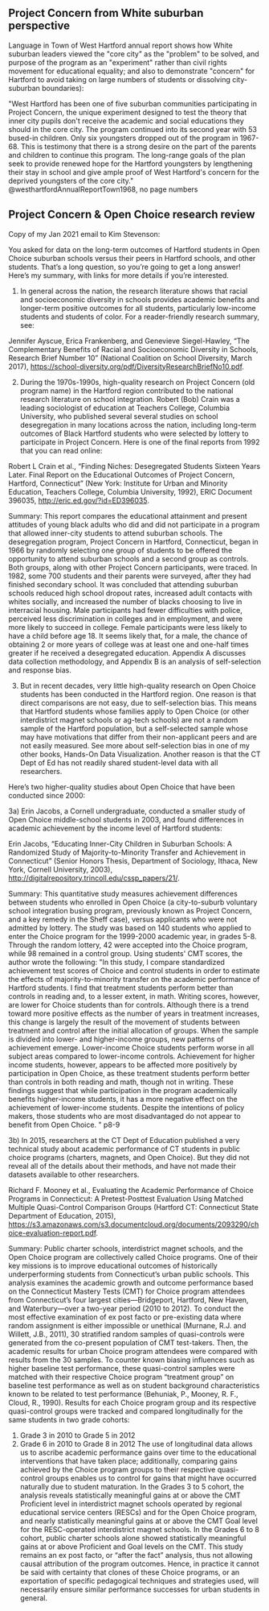 ## Project Concern from White suburban perspective

Language in Town of West Hartford annual report shows how White suburban leaders viewed the "core city" as the "problem" to be solved, and purpose of the program as an "experiment" rather than civil rights movement for educational equality; and also to demonstrate "concern" for Hartford to avoid taking on large numbers of students or dissolving city-suburban boundaries):

"West Hartford has been one of five suburban communities participating in Project Concern, the unique experiment designed to test the theory that inner city pupils don't receive the academic and social educations they should in the core city. The program continued into its second year with 53 bused-in children. Only six youngsters dropped out of the program in 1967-68. This is testimony that there is a strong desire on the part of the parents and children to continue this program. The long-range goals of the plan seek to provide renewed hope for the Hartford youngsters by lengthening their stay in school and give ample proof of West Hartford's concern for the deprived youngsters of the core city." 
@westhartfordAnnualReportTown1968, no page numbers




## Project Concern & Open Choice research review

Copy of my Jan 2021 email to Kim Stevenson:

You asked for data on the long-term outcomes of Hartford students in Open Choice suburban schools versus their peers in Hartford schools, and other students. That’s a long question, so you’re going to get a long answer! Here’s my summary, with links for more details if you’re interested.

1) In general across the nation, the research literature shows that racial and socioeconomic diversity in schools provides academic benefits and longer-term positive outcomes for all students, particularly low-income students and students of color. For a reader-friendly research summary, see:

Jennifer Ayscue, Erica Frankenberg, and Genevieve Siegel-Hawley, “The Complementary Benefits of Racial and Socioeconomic Diversity in Schools, Research Brief Number 10” (National Coalition on School Diversity, March 2017), https://school-diversity.org/pdf/DiversityResearchBriefNo10.pdf.

2) During the 1970s-1990s, high-quality research on Project Concern (old program name) in the Hartford region contributed to the national research literature on school integration. Robert (Bob) Crain was a leading sociologist of education at Teachers College, Columbia University, who published several several studies on school desegregation in many locations across the nation, including  long-term outcomes of Black Hartford students who were selected by lottery to participate in Project Concern. Here is one of the final reports from 1992 that you can read online:

Robert L Crain et al., “Finding Niches: Desegregated Students Sixteen Years Later. Final Report on the Educational Outcomes of Project Concern, Hartford, Connecticut” (New York: Institute for Urban and Minority Education, Teachers College, Columbia University, 1992), ERIC Document 396035, http://eric.ed.gov/?id=ED396035.

Summary: This report compares the educational attainment and present attitudes of young black adults who did and did not participate in a program that allowed inner-city students to attend suburban schools. The desegregation program, Project Concern in Hartford, Connecticut, began in 1966 by randomly selecting one group of students to be offered the opportunity to attend suburban schools and a second group as controls. Both groups, along with other Project Concern participants, were traced. In 1982, some 700 students and their parents were surveyed, after they had finished secondary school. It was concluded that attending suburban schools reduced high school dropout rates, increased adult contacts with whites socially, and increased the number of blacks choosing to live in interracial housing. Male participants had fewer difficulties with police, perceived less discrimination in colleges and in employment, and were more likely to succeed in college. Female participants were less likely to have a child before age 18. It seems likely that, for a male, the chance of obtaining 2 or more years of college was at least one and one-half times greater if he received a desegregated education. Appendix A discusses data collection methodology, and Appendix B is an analysis of self-selection and response bias.

3) But in recent decades, very little high-quality research on Open Choice students has been conducted in the Hartford region. One reason is that direct comparisons are not easy, due to self-selection bias. This means that Hartford students whose families apply to Open Choice (or other interdistrict magnet schools or ag-tech schools) are not a random sample of the Hartford population, but a self-selected sample whose may have motivations that differ from their non-applicant peers and are not easily measured. See more about self-selection bias in one of my other books, Hands-On Data Visualization. Another reason is that the CT Dept of Ed has not readily shared student-level data with all researchers.

Here’s two higher-quality studies about Open Choice that have been conducted since 2000:

3a) Erin Jacobs, a Cornell undergraduate, conducted a smaller study of Open Choice middle-school students in 2003, and found differences in academic achievement by the income level of Hartford students:

Erin Jacobs, “Educating Inner-City Children in Suburban Schools: A Randomized Study of Majority-to-Minority Transfer and Achievement in Connecticut” (Senior Honors Thesis, Department of Sociology, Ithaca, New York, Cornell University, 2003), http://digitalrepository.trincoll.edu/cssp_papers/21/.

Summary: This quantitative study measures achievement differences between students who enrolled in Open Choice (a city-to-suburb voluntary school integration busing program, previously known as Project Concern, and a key remedy in the Sheff case), versus applicants who were not admitted by lottery. The study was based on 140 students who applied to enter the Choice program for the 1999-2000 academic year, in grades 5-8. Through the random lottery, 42 were accepted into the Choice program, while 98 remained in a control group. Using students' CMT scores, the author wrote the following: "In this study, I compare standardized achievement test scores of Choice and control students in order to estimate the effects of majority-to-minority transfer on the academic performance of Hartford students.  I find that treatment students perform better than controls in reading and, to a lesser extent, in math.  Writing scores, however, are lower for Choice students than for controls.  Although there is a trend toward more positive effects as the number of years in treatment increases, this change is largely the result of the movement of students between treatment and control after the initial allocation of groups.  When the sample is divided into lower- and higher-income groups, new patterns of achievement emerge.  Lower-income Choice students perform worse in all subject areas compared to lower-income controls.  Achievement for higher income students, however, appears to be affected more positively by participation in Open Choice, as these treatment students perform better than controls in both reading and math, though not in writing.  These findings suggest that while participation in the program academically benefits higher-income students, it has a more negative effect on the achievement of lower-income students.  Despite the intentions of policy makers, those students who are most disadvantaged do not appear to benefit from Open Choice. " p8-9

3b) In 2015, researchers at the CT Dept of Education published a very technical study about academic performance of CT students in public choice programs (charters, magnets, and Open Choice). But they did not reveal all of the details about their methods, and have not made their datasets available to other researchers.

Richard F. Mooney et al., Evaluating the Academic Performance of Choice Programs in Connecticut: A Pretest-Posttest Evaluation Using Matched Multiple Quasi-Control Comparison Groups (Hartford CT: Connecticut State Department of Education, 2015), https://s3.amazonaws.com/s3.documentcloud.org/documents/2093290/choice-evaluation-report.pdf.

Summary: Public charter schools, interdistrict magnet schools, and the Open Choice program are collectively
called Choice programs. One of their key missions is to improve educational outcomes of historically
underperforming students from Connecticut’s urban public schools. This analysis examines the academic
growth and outcome performance based on the Connecticut Mastery Tests (CMT) for Choice program
attendees from Connecticut’s four largest cities—Bridgeport, Hartford, New Haven, and Waterbury—over
a two-year period (2010 to 2012).
To conduct the most effective examination of ex post facto or pre-existing data where random assignment
is either impossible or unethical (Murnane, R.J. and Willett, J.B., 2011), 30 stratified random samples of
quasi-controls were generated from the co-present population of CMT test-takers. Then, the academic
results for urban Choice program attendees were compared with results from the 30 samples. To counter
known biasing influences such as higher baseline test performance, these quasi-control samples were
matched with their respective Choice program “treatment group” on baseline test performance as well as
on student background characteristics known to be related to test performance (Behuniak, P., Mooney, R.
F., Cloud, R., 1990).
Results for each Choice program group and its respective quasi-control groups were tracked and compared
longitudinally for the same students in two grade cohorts:
1. Grade 3 in 2010 to Grade 5 in 2012
2. Grade 6 in 2010 to Grade 8 in 2012
The use of longitudinal data allows us to ascribe academic performance gains over time to the educational
interventions that have taken place; additionally, comparing gains achieved by the Choice program groups
to their respective quasi-control groups enables us to control for gains that might have occurred naturally
due to student maturation.
In the Grades 3 to 5 cohort, the analysis reveals statistically meaningful gains at or above the CMT
Proficient level in interdistrict magnet schools operated by regional educational service centers (RESCs)
and for the Open Choice program, and nearly statistically meaningful gains at or above the CMT Goal
level for the RESC-operated interdistrict magnet schools.
In the Grades 6 to 8 cohort, public charter schools alone showed statistically meaningful gains at or above
Proficient and Goal levels on the CMT.
This study remains an ex post facto, or “after the fact” analysis, thus not allowing causal attribution of the
program outcomes. Hence, in practice it cannot be said with certainty that clones of these Choice programs,
or an exportation of specific pedagogical techniques and strategies used, will necessarily ensure
similar performance successes for urban students in general.
